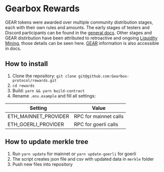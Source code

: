 # Gearbox Rewards

GEAR tokens were awarded over multiple community distribution stages, each with their own rules and amounts. The early stages of testers and Discord participants can be found in the [general docs](https://docs.gearbox.finance/overview/launch-phases). Other stages and GEAR distirbution have been attributed to retroactive and ongoing [Liquidity Mining](https://gov.gearbox.fi/t/gip-22-gearbox-v2-liquidity-mining-programs/1550), those details can be seen here. [GEAR](https://docs.gearbox.finance/gear-token/gear-overview) information is also accessible in docs.

## How to install

1. Clone the repository: `git clone git@github.com:Gearbox-protocol/rewards.git`
2. `cd rewards`
3. Build: `yarn && yarn build-contract`
4. Rename `.env.example` and fill all settings:

| Setting              | Value                 |
| -------------------- | --------------------- |
| ETH_MAINNET_PROVIDER | RPC for mainnet calls |
| ETH_GOERLI_PROVIDER  | RPC for goerli calls  |

## How to update merkle tree

1. Run `yarn update` for mainnet or `yarn update-goerli` for goerli
2. The script creates json file and csv with updated data in `merkle` folder
3. Push new files into repository
 
